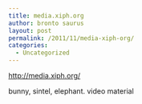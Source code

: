 ```yaml
---
title: media.xiph.org
author: bronto saurus
layout: post
permalink: /2011/11/media-xiph-org/
categories:
  - Uncategorized
---
```

<http://media.xiph.org/>

bunny, sintel, elephant. video material